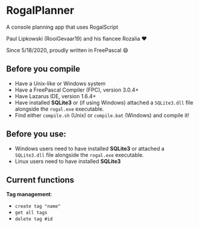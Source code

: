 # RogalPlanner

A console planning app that uses RogalScript

Paul Lipkowski (RooiGevaar19) and his fiancee Rozalia :heart:

Since 5/18/2020, proudly written in FreePascal :smile:

## Before you compile
- Have a Unix-like or Windows system
- Have a FreePascal Compiler (FPC), version 3.0.4+
- Have Lazarus IDE, version 1.6.4+
- Have installed **SQLite3** or (if using Windows) attached a `SQLite3.dll` file alongside the `rogal.exe` executable.
- Find either `compile.sh` (Unix) or `compile.bat` (Windows) and compile it! 

## Before you use:
- Windows users need to have installed **SQLite3** or attached a `SQLite3.dll` file alongside the `rogal.exe` executable.
- Linux users need to have installed **SQLite3**

## Current functions

**Tag management**:
- `create tag "name"`
- `get all tags`
- `delete tag #id`